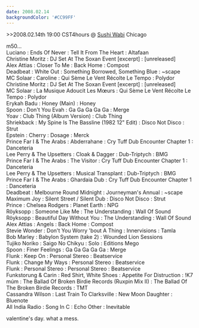 ```yaml
---
date: 2008.02.14
backgroundColor: '#CC99FF'
---
```


\>>2008.02.14th 19:00 CST4hours @ [Sushi Wabi](http://www.sushiwabi.com/) Chicago


m50...  
Luciano : Ends Of Never : Tell It From The Heart : Altafaan  
Christine Moritz : DJ Set At The Soxan Event \[excerpt\] : \[unreleased\]  
Alex Attias : Closer To Me : Back Home : Compost  
Deadbeat : White Out : Something Borrowed, Something Blue : ~scape  
MC Solaar : Caroline : Qui Sème Le Vent Récolte Le Tempo : Polydor  
Christine Moritz : DJ Set At The Soxan Event \[excerpt\] : \[unreleased\]  
MC Solaar : La Musique Adoucit Les Mœurs : Qui Sème Le Vent Récolte Le Tempo : Polydor  
Erykah Badu : Honey (Main) : Honey  
Spoon : Don't You Evah : Ga Ga Ga Ga Ga : Merge  
Yoav : Club Thing (Album Version) : Club Thing  
Shriekback : My Spine Is The Bassline (1982 12" Edit) : Disco Not Disco : Strut  
Epstein : Cherry : Dosage : Merck  
Prince Far I & The Arabs : Abderrahane : Cry Tuff Dub Encounter Chapter 1 : Danceteria  
Lee Perry & The Upsetters : Cloak & Dagger : Dub-Triptych : BMG  
Prince Far I & The Arabs : The Visitor : Cry Tuff Dub Encounter Chapter 1 : Danceteria  
Lee Perry & The Upsetters : Musical Transplant : Dub-Triptych : BMG  
Prince Far I & The Arabs : Ghardaia Dub : Cry Tuff Dub Encounter Chapter 1 : Danceteria  
Deadbeat : Melbourne Round Midnight : Journeyman's Annual : ~scape  
Maximum Joy : Silent Street / Silent Dub : Disco Not Disco : Strut  
Prince : Chelsea Rodgers : Planet Earth : NPG  
Röyksopp : Someone Like Me : The Understanding : Wall Of Sound  
Röyksopp : Beautiful Day Without You : The Understanding : Wall Of Sound  
Alex Attias : Angels : Back Home : Compost  
Stevie Wonder : Don't You Worry 'bout A Thing : Innervisions : Tamla  
Bob Marley : Babylon System (take 2) : Wounded Lion Sessions  
Tujiko Noriko : Saigo No Chikyu : Solo : Editions Mego  
Spoon : Finer Feelings : Ga Ga Ga Ga Ga : Merge  
Flunk : Keep On : Personal Stereo : Beatservice  
Flunk : Change My Ways : Personal Stereo : Beatservice  
Flunk : Personal Stereo : Personal Stereo : Beatservice  
Funkstorung & Carin : Red Shirt, White Shoes : Appetite For Distruction : !K7  
múm : The Ballad Of Broken Birdie Records (Ruxpin Mix II) : The Ballad Of The Broken Birdie Records : TMT  
Cassandra Wilson : Last Train To Clarksville : New Moon Daughter : Bluenote  
All India Radio : Song In C : Echo Other : Inevitable  

valentine's day. what a mess.